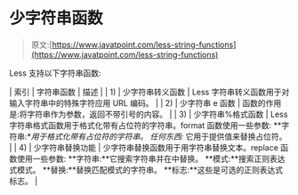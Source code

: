 # 少字符串函数

> 原文:[https://www.javatpoint.com/less-string-functions](https://www.javatpoint.com/less-string-functions)

Less 支持以下字符串函数:

| 索引 | 字符串函数 | 描述 |
| 1) | 少字符串转义函数 | Less 字符串转义函数用于对输入字符串中的特殊字符应用 URL 编码。 |
| 2) | 少字符串 e 函数 | 函数的作用是:将字符串作为参数，返回不带引号的内容。 |
| 3) | 少字符串%格式函数 | Less 字符串格式函数用于格式化带有占位符的字符串。format 函数使用一些参数:
**字符串:**用于格式化带有占位符的字符串。
**任何东西*:** 它用于提供值来替换占位符。 |
| 4) | 少字符串替换功能 | 少字符串替换函数用于用字符串替换文本。replace 函数使用一些参数:
**字符串:**它搜索字符串并在中替换。
**模式:**搜索正则表达式模式。
**替换:**替换匹配模式的字符串。
**标志:**这些是可选的正则表达式标志。 |